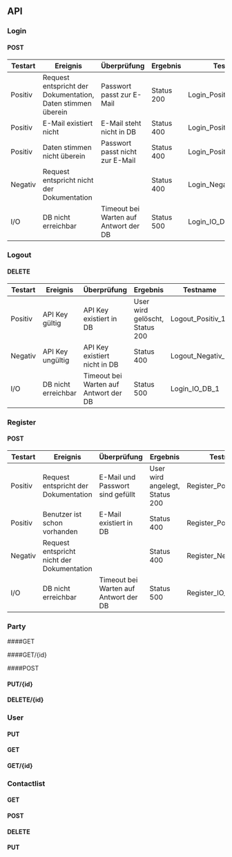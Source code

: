 ## API

### Login

#### POST

| Testart | Ereignis                                 | Überprüfung                           | Ergebnis   | Testname                |
| ------- | ---------------------------------------- | ------------------------------------- | ---------- | ----------------------- |
| Positiv | Request entspricht der Dokumentation, Daten stimmen überein | Passwort passt zur E-Mail             | Status 200 | Login_Positiv_Correct   |
| Positiv | E-Mail existiert nicht                   | E-Mail steht nicht in DB              | Status 400 | Login_Positiv_NoEmail   |
| Positiv | Daten stimmen nicht überein              | Passwort passt nicht zur E-Mail       | Status 400 | Login_Positiv_Incorrect |
| Negativ | Request entspricht nicht der Dokumentation |                                       | Status 400 | Login_Negativ_Request_1 |
| I/O     | DB nicht erreichbar                      | Timeout bei Warten auf Antwort der DB | Status 500 | Login_IO_DB_1           |

### Logout

#### DELETE

| Testart | Ereignis            | Überprüfung                           | Ergebnis                       | Testname         |
| ------- | ------------------- | ------------------------------------- | ------------------------------ | ---------------- |
| Positiv | API Key gültig      | API Key existiert in DB               | User wird gelöscht, Status 200 | Logout_Positiv_1 |
| Negativ | API Key ungültig    | API Key existiert nicht in DB         | Status 400                     | Logout_Negativ_1 |
| I/O     | DB nicht erreichbar | Timeout bei Warten auf Antwort der DB | Status 500                     | Login_IO_DB_1    |

### Register

#### POST

| Testart | Ereignis                                 | Überprüfung                           | Ergebnis                       | Testname                 |
| ------- | ---------------------------------------- | ------------------------------------- | ------------------------------ | ------------------------ |
| Positiv | Request entspricht der Dokumentation     | E-Mail und Passwort sind gefüllt      | User wird angelegt, Status 200 | Register_Positiv_Correct |
| Positiv | Benutzer ist schon vorhanden             | E-Mail existiert in DB                | Status 400                     | Register_Positiv_User    |
| Negativ | Request entspricht nicht der Dokumentation |                                       | Status 400                     | Register_Negativ_1       |
| I/O     | DB nicht erreichbar                      | Timeout bei Warten auf Antwort der DB | Status 500                     | Register_IO_DB_1         |



### Party

####GET



####GET/{id}



####POST



#### PUT/{id}



#### DELETE/{id}



### User

#### PUT



#### GET



#### GET/{id}



### Contactlist

#### GET



#### POST



#### DELETE



#### PUT

